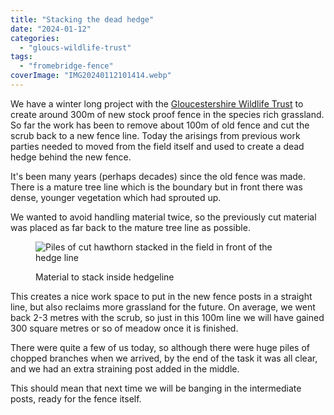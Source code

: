 ```yaml
---
title: "Stacking the dead hedge"
date: "2024-01-12"
categories: 
  - "gloucs-wildlife-trust"
tags: 
  - "fromebridge-fence"
coverImage: "IMG20240112101414.webp"
---
```


We have a winter long project with the [Gloucestershire Wildlife Trust](https://www.gloucestershirewildlifetrust.co.uk/volunteer) to create around 300m of new stock proof fence in the species rich grassland. So far the work has been to remove about 100m of old fence and cut the scrub back to a new fence line. Today the arisings from previous work parties needed to moved from the field itself and used to create a dead hedge behind the new fence.

It's been many years (perhaps decades) since the old fence was made. There is a mature tree line which is the boundary but in front there was dense, younger vegetation which had sprouted up.

We wanted to avoid handling material twice, so the previously cut material was placed as far back to the mature tree line as possible.

<figure>

![Piles of cut hawthorn stacked in the field in front of the hedge line](images/IMG20240112101429_BURST001-1024x847.webp)

<figcaption>

Material to stack inside hedgeline

</figcaption>

</figure>

This creates a nice work space to put in the new fence posts in a straight line, but also reclaims more grassland for the future. On average, we went back 2-3 metres with the scrub, so just in this 100m line we will have gained 300 square metres or so of meadow once it is finished.

There were quite a few of us today, so although there were huge piles of chopped branches when we arrived, by the end of the task it was all clear, and we had an extra straining post added in the middle.

This should mean that next time we will be banging in the intermediate posts, ready for the fence itself.
